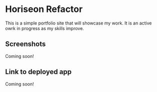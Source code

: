 # Horiseon Refactor
This is a simple portfolio site that will showcase my work. It is an active owrk in progress as my skills improve.

## Screenshots
Coming soon!

## Link to deployed app
Coming soon!